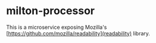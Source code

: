 # milton-processor

This is a microservice exposing Mozilla's [https://github.com/mozilla/readability](readability) library.
